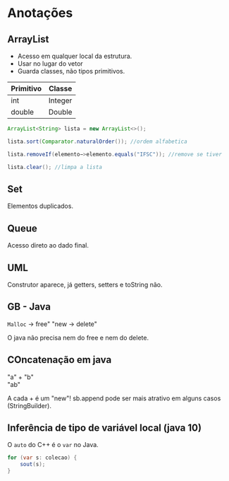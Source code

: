 # Anotações

## ArrayList

- Acesso em qualquer local da estrutura.
- Usar no lugar do vetor
- Guarda classes, não tipos primitivos. 

| Primitivo | Classe |
|---|---|
| int | Integer|
| double | Double


```java
ArrayList<String> lista = new ArrayList<>();

lista.sort(Comparator.naturalOrder()); //ordem alfabetica

lista.removeIf(elemento−>elemento.equals("IFSC")); //remove se tiver

lista.clear(); //limpa a lista
```

## Set
Elementos duplicados.

## Queue
Acesso direto ao dado final.

## UML 

Construtor aparece, já getters, setters e toString não.

## GB - Java

`Malloc` -> free"
"new -> delete"

O java não precisa nem do free e nem do delete.

## COncatenação em java
"a" + "b" <br>
"ab" <br>

A cada + é um "new"! sb.append pode ser mais atrativo em alguns casos (StringBuilder).

## Inferência de tipo de variável local (java 10)
O `auto` do C++ é o `var` no Java.

```java
for (var s: colecao) {
    sout(s);
}
```